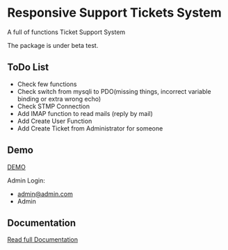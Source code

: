 Responsive Support Tickets System
=================================

A full of functions Ticket Support System

The package is under beta test.

ToDo List
-
- Check few functions
- Check switch from mysqli to PDO(missing things, incorrect variable binding or extra wrong echo)
- Check STMP Connection
- Add IMAP function to read mails (reply by mail)
- Add Create User Function
- Add Create Ticket from Administrator for someone

Demo
-
[DEMO](http://razorphyn.com/products/support/)

Admin Login:
- admin@admin.com
- Admin

Documentation
-
[Read full Documentation](http://docs.google.com/viewer?url=http%3A%2F%2Frazorphyn.com%2Fproductsbin%2Fsupport%2520system%2520instruction.docx)
